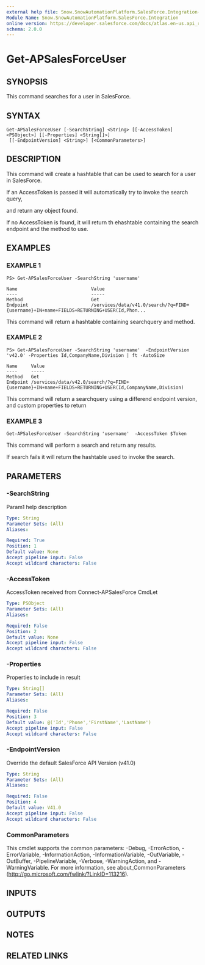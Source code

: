 ```yaml
---
external help file: Snow.SnowAutomationPlatform.SalesForce.Integration-help.xml
Module Name: Snow.SnowAutomationPlatform.SalesForce.Integration
online version: https://developer.salesforce.com/docs/atlas.en-us.api_rest.meta/api_rest/intro_understanding_username_password_oauth_flow.htm
schema: 2.0.0
---
```


# Get-APSalesForceUser

## SYNOPSIS
This command searches for a user in SalesForce.

## SYNTAX

```
Get-APSalesForceUser [-SearchString] <String> [[-AccessToken] <PSObject>] [[-Properties] <String[]>]
 [[-EndpointVersion] <String>] [<CommonParameters>]
```

## DESCRIPTION
This command will create a hashtable that can be used to search for a user in SalesForce.

If an AccessToken is passed it will automatically try to invoke the search query,

and return any object found.

If no AccessToken is found, it will return th ehashtable containing the search endpoint and the method to use.

## EXAMPLES

### EXAMPLE 1
```
PS> Get-APSalesForceUser -SearchString 'username' 

Name                           Value
----                           -----
Method                         Get 
Endpoint                       /services/data/v41.0/search/?q=FIND+{username}+IN+name+FIELDS+RETURNING+USER(Id,Phon...
```
This command will return a hashtable containing searchquery and method.

### EXAMPLE 2
```
PS> Get-APSalesForceUser -SearchString 'username'  -EndpointVersion 'v42.0' -Properties Id,CompanyName,Division | ft -AutoSize

Name     Value
----     -----
Method   Get
Endpoint /services/data/v42.0/search/?q=FIND+{username}+IN+name+FIELDS+RETURNING+USER(Id,CompanyName,Division)
```
This command will return a searchquery using a differend endpoint version, and custom properties to return

### EXAMPLE 3
```
Get-APSalesForceUser -SearchString 'username'  -AccessToken $Token
```
This command will perform a search and return any results.

If search fails it will return the hashtable used to invoke the search.

## PARAMETERS

### -SearchString
Param1 help description

```yaml
Type: String
Parameter Sets: (All)
Aliases:

Required: True
Position: 1
Default value: None
Accept pipeline input: False
Accept wildcard characters: False
```

### -AccessToken
AccessToken received from Connect-APSalesForce CmdLet

```yaml
Type: PSObject
Parameter Sets: (All)
Aliases:

Required: False
Position: 2
Default value: None
Accept pipeline input: False
Accept wildcard characters: False
```

### -Properties
Properties to include in result

```yaml
Type: String[]
Parameter Sets: (All)
Aliases:

Required: False
Position: 3
Default value: @('Id','Phone','FirstName','LastName')
Accept pipeline input: False
Accept wildcard characters: False
```

### -EndpointVersion
Override the default SalesForce API Version (v41.0)

```yaml
Type: String
Parameter Sets: (All)
Aliases:

Required: False
Position: 4
Default value: V41.0
Accept pipeline input: False
Accept wildcard characters: False
```

### CommonParameters
This cmdlet supports the common parameters: -Debug, -ErrorAction, -ErrorVariable, -InformationAction, -InformationVariable, -OutVariable, -OutBuffer, -PipelineVariable, -Verbose, -WarningAction, and -WarningVariable.
For more information, see about_CommonParameters (http://go.microsoft.com/fwlink/?LinkID=113216).

## INPUTS

## OUTPUTS

## NOTES

## RELATED LINKS
